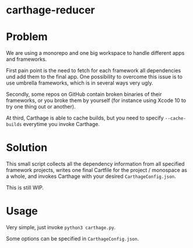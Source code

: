 # carthage-reducer

# Problem

We are using a monorepo and one big workspace to handle different apps and frameworks.

First pain point is the need to fetch for each framework all dependencies und add them to the final app. One possibility to overcome this issue is to use umbrella frameworks, which is in several ways very ugly.

Secondly, some repos on GitHub contain broken binaries of their frameworks, or you broke them by yourself (for instance using Xcode 10 to try one thing out or another).

At third, Carthage is able to cache builds, but you need to specify `--cache-builds` everytime you invoke Carthage.

# Solution

This small script collects all the dependency information from all specified framework projects, writes one final Cartfile for the project / monospace as a whole, and invokes Carthage with your desired `CarthageConfig.json`.

This is still WIP.

# Usage

Very simple, just invoke `python3 carthage.py`.

Some options can be specified in `CarthageConfig.json`.
